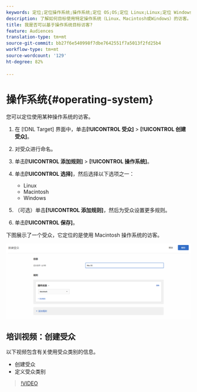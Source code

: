 ```yaml
---
keywords: 定位;定位操作系统;操作系统;定位 OS;OS;定位 Linux;Linux;定位 Windows;Windows;定位 Macintosh;Macintosh;Mac;定位 Mac;Win;定位 Win
description: 了解如何目标使用特定操作系统（Linux、Macintosh或Windows）的访客。
title: 我是否可以基于操作系统目标访客?
feature: Audiences
translation-type: tm+mt
source-git-commit: bb27f6e540998f7dbe7642551f7a5013f2fd25b4
workflow-type: tm+mt
source-wordcount: '129'
ht-degree: 82%

---
```



# 操作系统{#operating-system}

您可以定位使用某种操作系统的访客。

1. 在 [!DNL Target] 界面中，单击&#x200B;**[!UICONTROL 受众]** > **[!UICONTROL 创建受众]**。
1. 对受众进行命名。
1. 单击&#x200B;**[!UICONTROL 添加规则]** > **[!UICONTROL 操作系统]**。
1. 单击&#x200B;**[!UICONTROL 选择]**，然后选择以下选项之一：

   * Linux
   * Macintosh
   * Windows

1. （可选）单击&#x200B;**[!UICONTROL 添加规则]**，然后为受众设置更多规则。
1. 单击&#x200B;**[!UICONTROL 保存]**。

下图展示了一个受众，它定位的是使用 Macintosh 操作系统的访客。

![](assets/target_os.png)

## 培训视频：创建受众

以下视频包含有关使用受众类别的信息。

* 创建受众
* 定义受众类别

>[!VIDEO](https://video.tv.adobe.com/v/17392)

